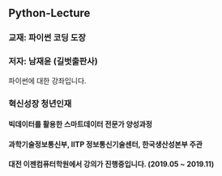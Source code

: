 ## Python-Lecture
### 교재: 파이썬 코딩 도장
### 저자: 남재윤 (길벗출판사)
파이썬에 대한 강좌입니다.

### 혁신성장 청년인재
#### 빅데이터를 활용한 스마트데이터 전문가 양성과정
#### 과학기술정보통신부, IITP 정보통신기술센터, 한국생산성본부 주관 
#### 대전 이젠컴퓨터학원에서 강의가 진행중입니다. (2019.05 ~ 2019.11)
